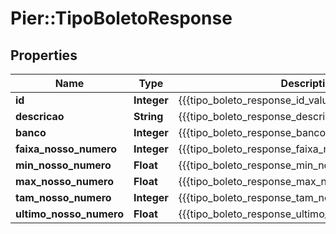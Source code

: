 # Pier::TipoBoletoResponse

## Properties
Name | Type | Description | Notes
------------ | ------------- | ------------- | -------------
**id** | **Integer** | {{{tipo_boleto_response_id_value}}} | [optional] 
**descricao** | **String** | {{{tipo_boleto_response_descricao_value}}} | [optional] 
**banco** | **Integer** | {{{tipo_boleto_response_banco_value}}} | [optional] 
**faixa_nosso_numero** | **Integer** | {{{tipo_boleto_response_faixa_nosso_numero_value}}} | [optional] 
**min_nosso_numero** | **Float** | {{{tipo_boleto_response_min_nosso_numero_value}}} | [optional] 
**max_nosso_numero** | **Float** | {{{tipo_boleto_response_max_nosso_numero_value}}} | [optional] 
**tam_nosso_numero** | **Integer** | {{{tipo_boleto_response_tam_nosso_numero_value}}} | [optional] 
**ultimo_nosso_numero** | **Float** | {{{tipo_boleto_response_ultimo_nosso_numero_value}}} | [optional] 



